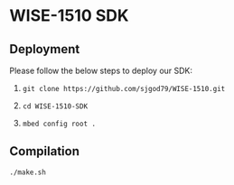 # WISE-1510 SDK

## Deployment

Please follow the below steps to deploy our SDK:

1. `git clone https://github.com/sjgod79/WISE-1510.git`

1. `cd WISE-1510-SDK`

1. `mbed config root .`

## Compilation

`./make.sh`
